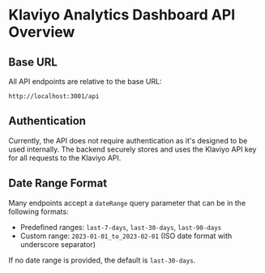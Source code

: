 # Klaviyo Analytics Dashboard API Overview

## Base URL

All API endpoints are relative to the base URL:

```
http://localhost:3001/api
```

## Authentication

Currently, the API does not require authentication as it's designed to be used internally. The backend securely stores and uses the Klaviyo API key for all requests to the Klaviyo API.

## Date Range Format

Many endpoints accept a `dateRange` query parameter that can be in the following formats:

- Predefined ranges: `last-7-days`, `last-30-days`, `last-90-days`
- Custom range: `2023-01-01_to_2023-02-01` (ISO date format with underscore separator)

If no date range is provided, the default is `last-30-days`.
